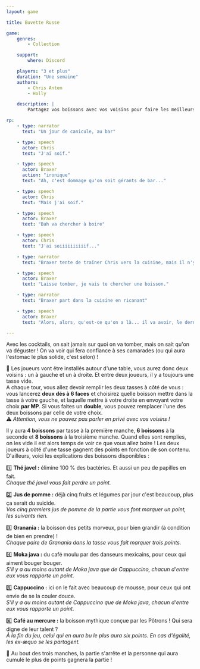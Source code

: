 ```yaml
---
layout: game

title: Buvette Russe

game:
    genres:
        - Collection

    support:
        where: Discord

    players: "3 et plus"
    duration: "Une semaine"
    authors:
        - Chris Antem
        - Holly

    description: |
        Partagez vos boissons avec vos voisins pour faire les meilleurs combos et marquer un max de points !

rp:
    - type: narrator
      text: "Un jour de canicule, au bar"

    - type: speech
      actor: Chris
      text: "J'ai soif."

    - type: speech
      actor: Braxer
      action: "ironique"
      text: "Ah, c'est dommage qu'on soit gérants de bar..."

    - type: speech
      actor: Chris
      text: "Mais j'ai soif."

    - type: speech
      actor: Braxer
      text: "Bah va chercher à boire"

    - type: speech
      actor: Chris
      text: "J'ai soiiiiiiiiiif..."

    - type: narrator
      text: "Braxer tente de traïner Chris vers la cuisine, mais il n'y arrive pas, trop petit"

    - type: speech
      actor: Braxer
      text: "Laisse tomber, je vais te chercher une boisson."

    - type: narrator
      text: "Braxer part dans la cuisine en ricanant"

    - type: speech
      actor: Braxer
      text: "Alors, alors, qu'est-ce qu'on a là... il va avoir, le dernier dinosaure, je vais lui faire un cocktail maison, il va s'en souvenir !"

---
```


Avec les cocktails, on sait jamais sur quoi on va tomber, mais on sait qu'on va déguster ! On va voir qui fera confiance à ses camarades (ou qui aura l'estomac le plus solide, c'est selon) !

📒 Les joueurs vont être installés autour d'une table, vous aurez donc deux voisins : un à gauche et un à droite. Et entre deux joueurs, il y a toujours une tasse vide.  
A chaque tour, vous allez devoir remplir les deux tasses à côté de vous : vous lancerez **deux dés à 6 faces** et choisirez quelle boisson mettre dans la tasse à votre gauche, et laquelle mettre à votre droite en envoyant votre choix **par MP**. Si vous faites un **double**, vous pouvez remplacer l'une des deux boissons par celle de votre choix.  
⚠️ *Attention, vous ne pouvez pas parler en privé avec vos voisins !*

Il y aura **4 boissons** par tasse à la première manche, **6 boissons** à la seconde et **8 boissons** à la troisième manche. Quand elles sont remplies, on les vide il est alors temps de voir ce que vous allez boire ! Les deux joueurs à côté d'une tasse gagnent des points en fonction de son contenu.  
D'ailleurs, voici les explications des boissons disponibles :

1️⃣ **Thé javel :** élimine 100 % des bactéries. Et aussi un peu de papilles en fait.  
*Chaque thé javel vous fait perdre un point.*

2️⃣ **Jus de pomme :** déjà cinq fruits et légumes par jour c'est beaucoup, plus ça serait du suicide.  
*Vos cinq premiers jus de pomme de la partie vous font marquer un point, les suivants rien.*

3️⃣ **Granania :** la boisson des petits morveux, pour bien grandir (à condition de bien en prendre) !  
*Chaque paire de Granania dans la tasse vous fait marquer trois points.*

4️⃣ **Moka java :** du café moulu par des danseurs mexicains, pour ceux qui aiment bouger bouger.  
*S'il y a au moins autant de Moka java que de Cappuccino, chacun d'entre eux vous rapporte un point.*

5️⃣ **Cappuccino :** ici on le fait avec beaucoup de mousse, pour ceux qui ont envie de se la couler douce.  
*S'il y a au moins autant de Cappuccino que de Moka java, chacun d'entre eux vous rapporte un point.*

6️⃣ **Café au mercure :** la boisson mythique conçue par les Pôtrons ! Qui sera digne de leur talent ?  
*À la fin du jeu, celui qui en aura bu le plus aura six points. En cas d'égalité, les ex-æquo se les partagent.*

🏅 Au bout des trois manches, la partie s'arrête et la personne qui aura cumulé le plus de points gagnera la partie !
